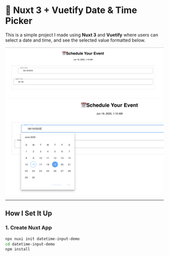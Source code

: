 # 📅 Nuxt 3 + Vuetify Date & Time Picker

This is a simple project I made using **Nuxt 3** and **Vuetify** where users can select a date and time, and see the selected value formatted below.

![Preview](./public/screenshot.png)
![Preview](./public/Screenshot2.png)

---

## How I Set It Up

### 1. Create Nuxt App

```bash
npx nuxi init datetime-input-demo
cd datetime-input-demo
npm install
